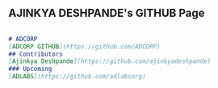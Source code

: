 ## AJINKYA DESHPANDE's GITHUB Page

```markdown

# ADCORP
[ADCORP GITHUB](https://github.com/ADCORP)
## Contributors
[Ajinkya Deshpande](https://github.com/ajinkyadeshpande)
### Upcoming
[ADLABS](https://github.com/adlabsorg)

```
